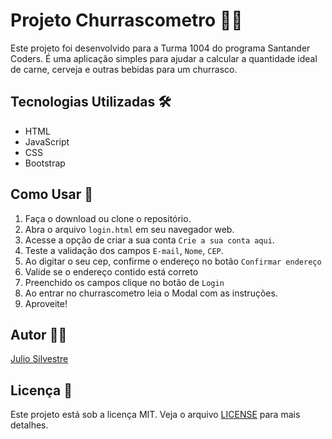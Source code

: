 # Projeto Churrascometro 🥩🍻

Este projeto foi desenvolvido para a Turma 1004 do programa Santander Coders. É uma aplicação simples para ajudar a calcular a quantidade ideal de carne, cerveja e outras bebidas para um churrasco.

## Tecnologias Utilizadas 🛠️

- HTML
- JavaScript
- CSS
- Bootstrap

## Como Usar 🚀

1. Faça o download ou clone o repositório.
2. Abra o arquivo `login.html` em seu navegador web.
3. Acesse a opção de criar a sua conta `Crie a sua conta aqui`.
4. Teste a validação dos campos `E-mail`, `Nome`, `CEP`.
5. Ao digitar o seu cep, confirme o endereço no botão `Confirmar endereço`
6. Valide se o endereço contido está correto
7. Preenchido os campos clique no botão de `Login`
8. Ao entrar no churrascometro leia o Modal com as instruções.
9. Aproveite!

## Autor 👨‍💻

[Julio Silvestre](https://github.com/juliocsilvestre)

## Licença 📝

Este projeto está sob a licença MIT. Veja o arquivo [LICENSE](LICENSE) para mais detalhes.

